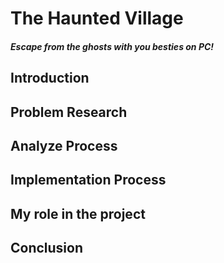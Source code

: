 # The Haunted Village

##### *Escape from the ghosts with you besties on PC!*

## Introduction
## Problem Research
## Analyze Process
## Implementation Process
## My role in the project
## Conclusion